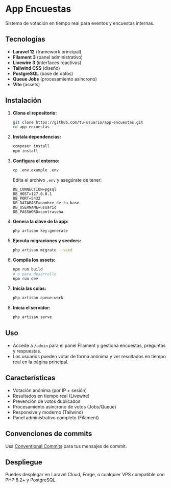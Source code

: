 # App Encuestas

Sistema de votación en tiempo real para eventos y encuestas internas.

## Tecnologías

-   **Laravel 12** (framework principal)
-   **Filament 3** (panel administrativo)
-   **Livewire 3** (interfaces reactivas)
-   **Tailwind CSS** (diseño)
-   **PostgreSQL** (base de datos)
-   **Queue Jobs** (procesamiento asíncrono)
-   **Vite** (assets)

## Instalación

1. **Clona el repositorio:**

    ```bash
    git clone https://github.com/tu-usuario/app-encuestas.git
    cd app-encuestas
    ```

2. **Instala dependencias:**

    ```bash
    composer install
    npm install
    ```

3. **Configura el entorno:**

    ```bash
    cp .env.example .env
    ```

    Edita el archivo `.env` y asegúrate de tener:

    ```
    DB_CONNECTION=pgsql
    DB_HOST=127.0.0.1
    DB_PORT=5432
    DB_DATABASE=nombre_de_tu_base
    DB_USERNAME=usuario
    DB_PASSWORD=contraseña
    ```

4. **Genera la clave de la app:**

    ```bash
    php artisan key:generate
    ```

5. **Ejecuta migraciones y seeders:**

    ```bash
    php artisan migrate --seed
    ```

6. **Compila los assets:**

    ```bash
    npm run build
    # o para desarrollo
    npm run dev
    ```

7. **Inicia las colas:**

    ```bash
    php artisan queue:work
    ```

8. **Inicia el servidor:**
    ```bash
    php artisan serve
    ```

## Uso

-   Accede a `/admin` para el panel Filament y gestiona encuestas, preguntas y respuestas.
-   Los usuarios pueden votar de forma anónima y ver resultados en tiempo real en la página principal.

## Características

-   Votación anónima (por IP + sesión)
-   Resultados en tiempo real (Livewire)
-   Prevención de votos duplicados
-   Procesamiento asíncrono de votos (Jobs/Queue)
-   Responsive y moderno (Tailwind)
-   Panel administrativo completo (Filament)

## Convenciones de commits

Usa [Conventional Commits](https://www.conventionalcommits.org/en/v1.0.0/) para tus mensajes de commit.

## Despliegue

Puedes desplegar en Laravel Cloud, Forge, o cualquier VPS compatible con PHP 8.2+ y PostgreSQL.
